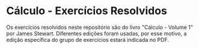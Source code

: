 # Cálculo - Exercícios Resolvidos
Os exercícios resolvidos neste repositório são do livro "Cálculo - Volume 1" por James Stewart. Diferentes edições foram usadas, por esse motivo, a edição específica do grupo de exercícios estará indicada no PDF.
